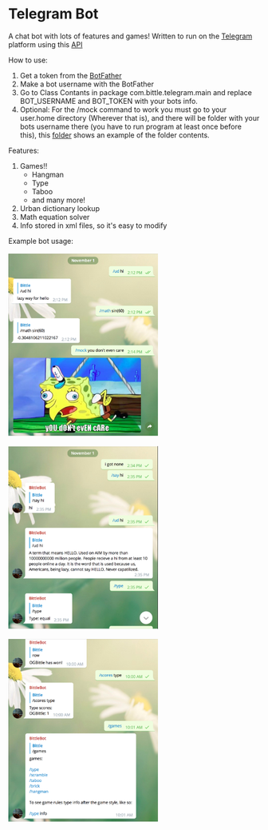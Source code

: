 # Telegram Bot

A chat bot with lots of features and games! Written to run on the [Telegram](https://telegram.org/) platform using this [API](https://github.com/rubenlagus/TelegramBots)

How to use:
1) Get a token from the [BotFather](https://web.telegram.org/#/im?p=@BotFather)
2) Make a bot username with the BotFather
3) Go to Class Contants in package com.bittle.telegram.main and replace BOT_USERNAME and BOT_TOKEN with your bots info.
4) Optional: For the /mock command to work you must go to your user.home directory (Wherever that is), and there will be folder with your bots username there (you have to run program at least once before this), this [folder](/bittle_bot) shows an example of the folder contents.

Features:
1) Games!!
    - Hangman
    - Type
    - Taboo
    - and many more!
2) Urban dictionary lookup
3) Math equation solver
4) Info stored in xml files, so it's easy to modify

Example bot usage:
<br>
<br>
<img src="/img/ss1.png" width="300">
<br>
<br>
<img src="/img/ss2.png" width="300">
<br>
<br>
<img src="/img/ss3.png" width="300">
